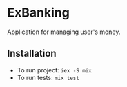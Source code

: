 # ExBanking

Application for managing user's money.

## Installation

- To run project: `iex -S mix`
- To run tests: `mix test`
